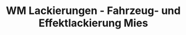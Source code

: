 ---
title: "WM Lackierungen - Fahrzeug- und Effektlackierung Mies"
url: /huy/wm-lackierungen-fahrzeug-und-effektlackierung-mies/
shop: Autowerkstatt
---